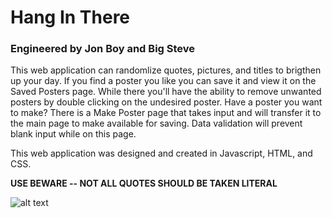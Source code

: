 # Hang In There

### Engineered by Jon Boy and Big Steve

This web application can randomlize quotes, pictures, and titles to brigthen up your day. If you find a poster you like you can save it and view it on the Saved Posters page. While there you'll have the ability to remove unwanted posters by double clicking on the undesired poster. Have a poster you want to make? There is a Make Poster page that takes input and will transfer it to the main page to make available for saving. Data validation will prevent blank input while on this page. 

This web application was designed and created in Javascript, HTML, and CSS.



**USE BEWARE -- NOT ALL QUOTES SHOULD BE TAKEN LITERAL** 

![alt text](https://user-images.githubusercontent.com/27789047/107889032-4b4c0380-6ede-11eb-9327-6a9a941f7608.png "Inspirational Quote Poster")
